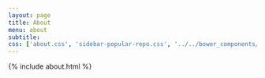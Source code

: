 ```yaml
---
layout: page
title: About 
menu: about
subtitle:                   
css: ['about.css', 'sidebar-popular-repo.css', '../../bower_components/flag-icon-css/css/flag-icon.min.css']
---
```


{% include about.html %}